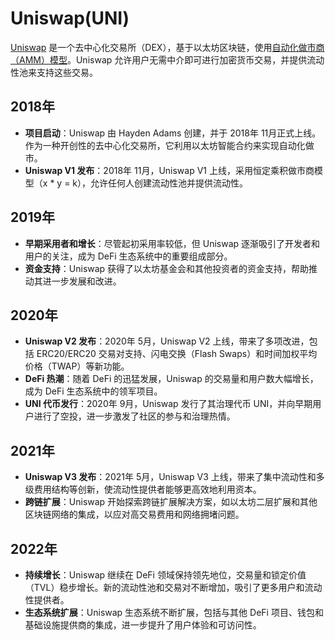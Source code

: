 # Uniswap(UNI)

[Uniswap](https://uniswap.org/) 是一个去中心化交易所（DEX），基于以太坊区块链，使用[自动化做市商（AMM）模型](../trade.md)。Uniswap 允许用户无需中介即可进行加密货币交易，并提供流动性池来支持这些交易。

## 2018年

- **项目启动**：Uniswap 由 Hayden Adams 创建，并于 2018年 11月正式上线。作为一种开创性的去中心化交易所，它利用以太坊智能合约来实现自动化做市。
- **Uniswap V1 发布**：2018年 11月，Uniswap V1 上线，采用恒定乘积做市商模型（x * y = k），允许任何人创建流动性池并提供流动性。

## 2019年

- **早期采用者和增长**：尽管起初采用率较低，但 Uniswap 逐渐吸引了开发者和用户的关注，成为 DeFi 生态系统中的重要组成部分。
- **资金支持**：Uniswap 获得了以太坊基金会和其他投资者的资金支持，帮助推动其进一步发展和改进。

## 2020年

- **Uniswap V2 发布**：2020年 5月，Uniswap V2 上线，带来了多项改进，包括 ERC20/ERC20 交易对支持、闪电交换（Flash Swaps）和时间加权平均价格（TWAP）等新功能。
- **DeFi 热潮**：随着 DeFi 的迅猛发展，Uniswap 的交易量和用户数大幅增长，成为 DeFi 生态系统中的领军项目。
- **UNI 代币发行**：2020年 9月，Uniswap 发行了其治理代币 UNI，并向早期用户进行了空投，进一步激发了社区的参与和治理热情。

## 2021年

- **Uniswap V3 发布**：2021年 5月，Uniswap V3 上线，带来了集中流动性和多级费用结构等创新，使流动性提供者能够更高效地利用资本。
- **跨链扩展**：Uniswap 开始探索跨链扩展解决方案，如以太坊二层扩展和其他区块链网络的集成，以应对高交易费用和网络拥堵问题。

## 2022年

- **持续增长**：Uniswap 继续在 DeFi 领域保持领先地位，交易量和锁定价值（TVL）稳步增长。新的流动性池和交易对不断增加，吸引了更多用户和流动性提供者。
- **生态系统扩展**：Uniswap 生态系统不断扩展，包括与其他 DeFi 项目、钱包和基础设施提供商的集成，进一步提升了用户体验和可访问性。
